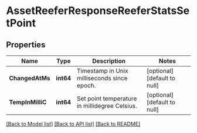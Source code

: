# AssetReeferResponseReeferStatsSetPoint

## Properties
Name | Type | Description | Notes
------------ | ------------- | ------------- | -------------
**ChangedAtMs** | **int64** | Timestamp in Unix milliseconds since epoch. | [optional] [default to null]
**TempInMilliC** | **int64** | Set point temperature in millidegree Celsius. | [optional] [default to null]

[[Back to Model list]](../README.md#documentation-for-models) [[Back to API list]](../README.md#documentation-for-api-endpoints) [[Back to README]](../README.md)


